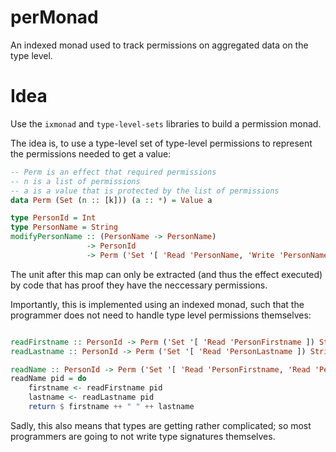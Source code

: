 # perMonad
An indexed monad used to track permissions on aggregated data on the type level.

# Idea
Use the `ixmonad` and `type-level-sets` libraries to build a permission monad.

The idea is, to use a type-level set of type-level permissions to represent the permissions needed to get a value:
```Haskell
-- Perm is an effect that required permissions
-- n is a list of permissions
-- a is a value that is protected by the list of permissions
data Perm (Set (n :: [k])) (a :: *) = Value a

type PersonId = Int
type PersonName = String
modifyPersonName :: (PersonName -> PersonName) 
                 -> PersonId 
                 -> Perm ('Set '[ 'Read 'PersonName, 'Write 'PersonName]) ()
```

The unit after this map can only be extracted (and thus the effect executed) by code that has proof they have the neccessary permissions.

Importantly, this is implemented using an indexed monad, such that the programmer does not need to handle type level permissions themselves:

```Haskell

readFirstname :: PersonId -> Perm ('Set '[ 'Read 'PersonFirstname ]) String
readLastname :: PersonId -> Perm ('Set '[ 'Read 'PersonLastname ]) String

readName :: PersonId -> Perm ('Set '[ 'Read 'PersonFirstname, 'Read 'PersonLastname ]) String
readName pid = do
    firstname <- readFirstname pid
    lastname <- readLastname pid
    return $ firstname ++ " " ++ lastname
```

Sadly, this also means that types are getting rather complicated; so most programmers are going to not write type signatures themselves.

